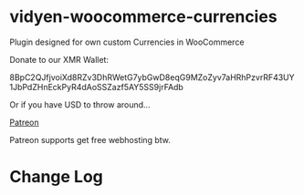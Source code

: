 # vidyen-woocommerce-currencies

Plugin designed for own custom Currencies in WooCommerce

Donate to our XMR Wallet:

8BpC2QJfjvoiXd8RZv3DhRWetG7ybGwD8eqG9MZoZyv7aHRhPzvrRF43UY1JbPdZHnEckPyR4dAoSSZazf5AY5SS9jrFAdb

Or if you have USD to throw around...

[Patreon](https://www.patreon.com/vidyen)

Patreon supports get free webhosting btw.

# Change Log
